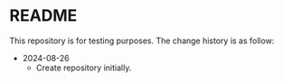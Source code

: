 # README

This repository is for testing purposes. The change history is as follow:

- 2024-08-26
  - Create repository initially.

